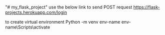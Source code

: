 "# my_flask_project" 
use the below link to send POST request
https://flask-projects.herokuapp.com/login

to create virtual environment 
Python -m venv env-name
env-name\Scripts\activate
